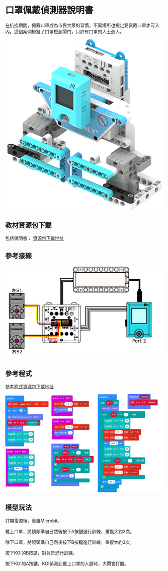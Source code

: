# 口罩佩戴偵測器說明書

在抗疫期間，佩戴口罩成為市民大眾的習慣，不同場所也規定要佩戴口罩才可入內。這個案例模擬了口罩檢測閘門，只許有口罩的人士進入。

![](../../images/maskdoor.png)

## 教材資源包下載

包括說明書： [資源包下載地址](https://bit.ly/AIHealthCareSetBuildingGuide)

## 參考接線

![](./images/maskdoorcon.png)

## 參考程式

[參考程式資源包下載地址](https://bit.ly/AIHealthCareSetHex)

![](./images/maskdoorcode.png)

## 模型玩法

打開電源後，重置Microbit。

戴上口罩，將鏡頭準自己然後按下A按鍵進行訓練，重複大約3次。

除下口罩，將鏡頭準自己然後按下B按鍵進行訓練，重複大約3次。

按下KOI的B按鍵，對背景進行訓練。

按下KOI的A按鍵，KOI偵測到戴上口罩的人臉時，大閘會打開。



